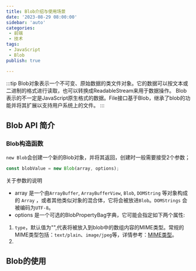 ```yaml
---
title: Blob介绍与使用场景
date: '2023-08-29 08:00:00'
sidebar: 'auto'
categories:
 - 前端
 - 技术
tags:
 - JavaScript
 - Blob
publish: true

---
```

:::tip
Blob对象表示一个不可变、原始数据的类文件对象。它的数据可以按文本或二进制的格式进行读取，也可以转换成ReadableStream来用于数据操作。
Blob表示的不一定是JavaScript原生格式的数据。File接口基于Blob，继承了blob的功能并将其扩展以支持用户系统上的文件。
:::

<!-- more -->

## Blob API 简介

### Blob构造函数

`new Blob`会创建一个新的Blob对象，并将其返回，创建时一般需要接受2个参数；

```js
const blobValue = new Blob(array, options);
```

关于参数的说明
- array 是一个由`ArrayBuffer`, `ArrayBufferView`, `Blob`, `DOMString` 等对象构成的 `Array` ，或者其他类似对象的混合体，它将会被放进`Blob`。`DOMStrings` 会被编码为`UTF-8`。
- options 是一个可选的BlobPropertyBag字典，它可能会指定如下两个属性:

1. `type`，默认值为"",代表将被放入到blob中的数组内容的MIME类型。常规的MIME类型包括：`text/plain`、`image/jpeg`等，详情参考：[MIME类型](https://developer.mozilla.org/zh-CN/docs/Web/HTTP/Basics_of_HTTP/MIME_types#%E5%AF%B9_web_%E5%BC%80%E5%8F%91%E8%80%85%E8%87%B3%E5%85%B3%E9%87%8D%E8%A6%81%E7%9A%84_mime_%E7%B1%BB%E5%9E%8B)。
2. 
## Blob的使用